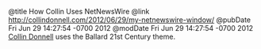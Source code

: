 @title How Collin Uses NetNewsWire
@link http://collindonnell.com/2012/06/29/my-netnewswire-window/
@pubDate Fri Jun 29 14:27:54 -0700 2012
@modDate Fri Jun 29 14:27:54 -0700 2012
<a href="http://collindonnell.com/2012/06/29/my-netnewswire-window/">Collin Donnell</a> uses the Ballard 21st Century theme.
